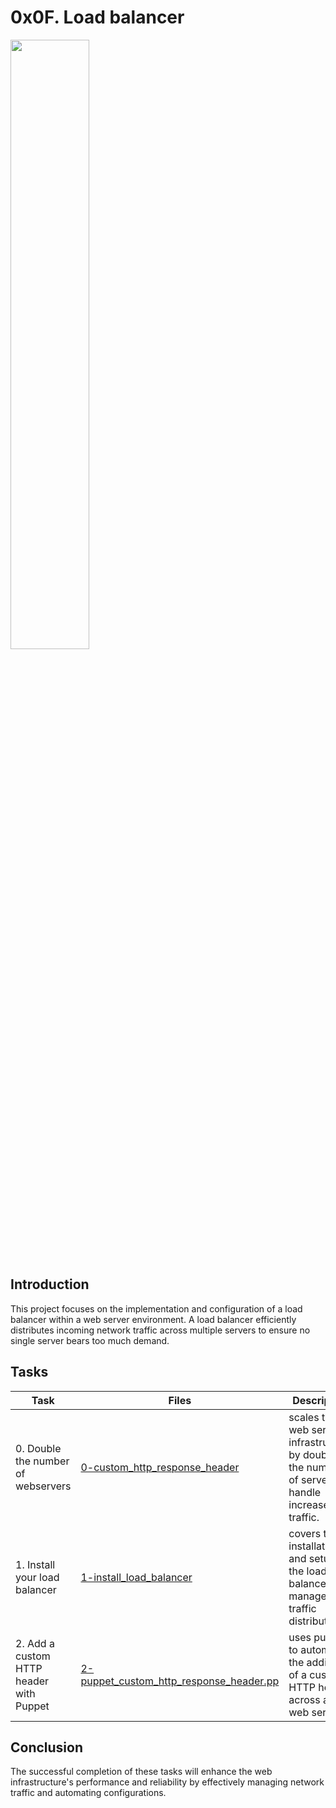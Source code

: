 # 0x0F. Load balancer

<p>
<img width="50%" src="https://miro.medium.com/v2/resize:fit:640/format:webp/1*0_AxDGA6rGF8ESMifA6j8w.gif">
</p>

## Introduction
This project focuses on the implementation and configuration of a load balancer within a web server environment. A load balancer efficiently distributes incoming network traffic across multiple servers to ensure no single server bears too much demand.

## Tasks

| Task | Files | Description |
|------|-------|-------------|
| 0. Double the number of webservers | [0-custom_http_response_header](./0-custom_http_response_header) | scales the web server infrastructure by doubling the number of servers to handle increased traffic. |
| 1. Install your load balancer | [1-install_load_balancer](./1-install_load_balancer) | covers the installation and setup of the load balancer to manage traffic distribution. |
| 2. Add a custom HTTP header with Puppet | [2-puppet_custom_http_response_header.pp](./2-puppet_custom_http_response_header.pp) | uses puppet to automate the addition of a custom HTTP header across all web servers. |

## Conclusion
The successful completion of these tasks will enhance the web infrastructure's performance and reliability by effectively managing network traffic and automating configurations.
